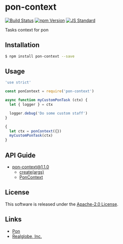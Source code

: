pon-context
==========

<!---
This file is generated by ape-tmpl. Do not update manually.
--->

<!-- Badge Start -->
<a name="badges"></a>

[![Build Status][bd_travis_com_shield_url]][bd_travis_com_url]
[![npm Version][bd_npm_shield_url]][bd_npm_url]
[![JS Standard][bd_standard_shield_url]][bd_standard_url]

[bd_repo_url]: https://github.com/realglobe-Inc/pon-context
[bd_travis_url]: http://travis-ci.org/realglobe-Inc/pon-context
[bd_travis_shield_url]: http://img.shields.io/travis/realglobe-Inc/pon-context.svg?style=flat
[bd_travis_com_url]: http://travis-ci.com/realglobe-Inc/pon-context
[bd_travis_com_shield_url]: https://api.travis-ci.com/realglobe-Inc/pon-context.svg?token=aeFzCpBZebyaRijpCFmm
[bd_license_url]: https://github.com/realglobe-Inc/pon-context/blob/master/LICENSE
[bd_codeclimate_url]: http://codeclimate.com/github/realglobe-Inc/pon-context
[bd_codeclimate_shield_url]: http://img.shields.io/codeclimate/github/realglobe-Inc/pon-context.svg?style=flat
[bd_codeclimate_coverage_shield_url]: http://img.shields.io/codeclimate/coverage/github/realglobe-Inc/pon-context.svg?style=flat
[bd_gemnasium_url]: https://gemnasium.com/realglobe-Inc/pon-context
[bd_gemnasium_shield_url]: https://gemnasium.com/realglobe-Inc/pon-context.svg
[bd_npm_url]: http://www.npmjs.org/package/pon-context
[bd_npm_shield_url]: http://img.shields.io/npm/v/pon-context.svg?style=flat
[bd_standard_url]: http://standardjs.com/
[bd_standard_shield_url]: https://img.shields.io/badge/code%20style-standard-brightgreen.svg

<!-- Badge End -->


<!-- Description Start -->
<a name="description"></a>

Tasks context for pon

<!-- Description End -->


<!-- Overview Start -->
<a name="overview"></a>



<!-- Overview End -->


<!-- Sections Start -->
<a name="sections"></a>

<!-- Section from "doc/guides/01.Installation.md.hbs" Start -->

<a name="section-doc-guides-01-installation-md"></a>

Installation
-----

```bash
$ npm install pon-context --save
```


<!-- Section from "doc/guides/01.Installation.md.hbs" End -->

<!-- Section from "doc/guides/02.Usage.md.hbs" Start -->

<a name="section-doc-guides-02-usage-md"></a>

Usage
---------

```javascript
'use strict'

const ponContext = require('pon-context')

async function myCustomPonTask (ctx) {
  let { logger } = ctx

  logger.debug('Do some custom staff')
}

{
  let ctx = ponContext({})
  myCustomPonTask(ctx)
}

```


<!-- Section from "doc/guides/02.Usage.md.hbs" End -->

<!-- Section from "doc/guides/10.API Guide.md.hbs" Start -->

<a name="section-doc-guides-10-a-p-i-guide-md"></a>

API Guide
-----

+ [pon-context@1.1.0](./doc/api/api.md)
  + [create(args)](./doc/api/api.md#pon-context-function-create)
  + [PonContext](./doc/api/api.md#pon-context-class)


<!-- Section from "doc/guides/10.API Guide.md.hbs" End -->


<!-- Sections Start -->


<!-- LICENSE Start -->
<a name="license"></a>

License
-------
This software is released under the [Apache-2.0 License](https://github.com/realglobe-Inc/pon-context/blob/master/LICENSE).

<!-- LICENSE End -->


<!-- Links Start -->
<a name="links"></a>

Links
------

+ [Pon][pon_url]
+ [Realglobe, Inc.][realglobe,_inc__url]

[pon_url]: https://github.com/realglobe-Inc/pon
[realglobe,_inc__url]: http://realglobe.jp

<!-- Links End -->
